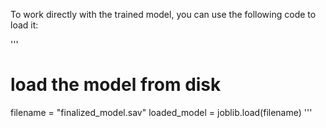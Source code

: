 To work directly with the trained model, you can use the following code to load it: 

'''
# load the model from disk

filename = "finalized_model.sav"
loaded_model = joblib.load(filename)
'''
